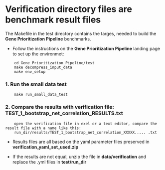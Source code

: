 # Verification directory files are benchmark result files
The Makefile in the test directory contains the targes, needed to build the **Gene Prioritization Pipeline** benchmarks.


* Follow the instructions on the **Gene Prioritization Pipeline** landing page to set up the environmet:
```
    cd Gene_Prioritization_Pipeline/test
    make decompress_input_data
    make env_setup
```
### 1. Run the small data test
```
    make run_small_data_test
```

### 2. Compare the results with verification file: **TEST_1_bootstrap_net_correlstion_RESULTS.txt**
```
    open the verification file in exel or a text editor, compare the result file with a name like this:
    run_dir/results/TEST_1_bootstrap_net_correlation_XXXXX..... .txt
```

* Results files are all based on the yaml parameter files preserved in **verification_yaml_set_used.zip**

* If the results are not equal, unzip the file in **data/verification** and replace the .yml files in **test/run_dir**
